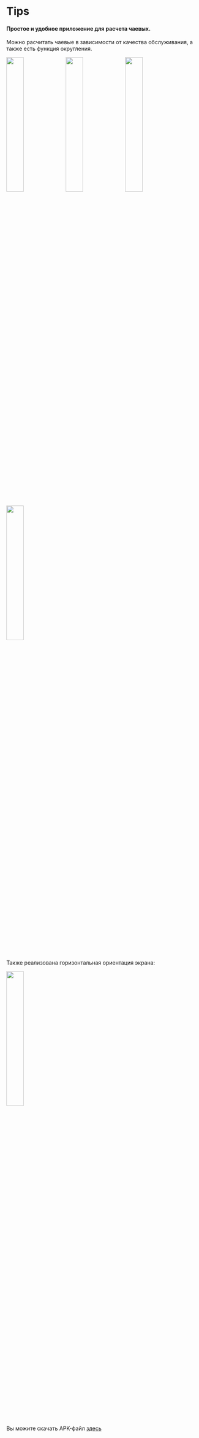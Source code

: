 # Tips

#### Простое и удобное приложение для расчета чаевых.

Можно расчитать чаевые в зависимости от качества обслуживания,
а также есть функция округления.

<image src="/screenshots/1.jpg" width=30% height=30%>

<image src="/screenshots/2.jpg" width=30% height=30%>

<image src="/screenshots/3.jpg" width=30% height=30%>

<image src="/screenshots/4.jpg" width=30% height=30%>

Также реализована горизонтальная ориентация экрана:

<image src="/screenshots/5.jpg" width=30% height=30%>

Вы можите скачать APK-файл [здесь](https://github.com/JohnyRico2022/Tips/tree/main/apk)